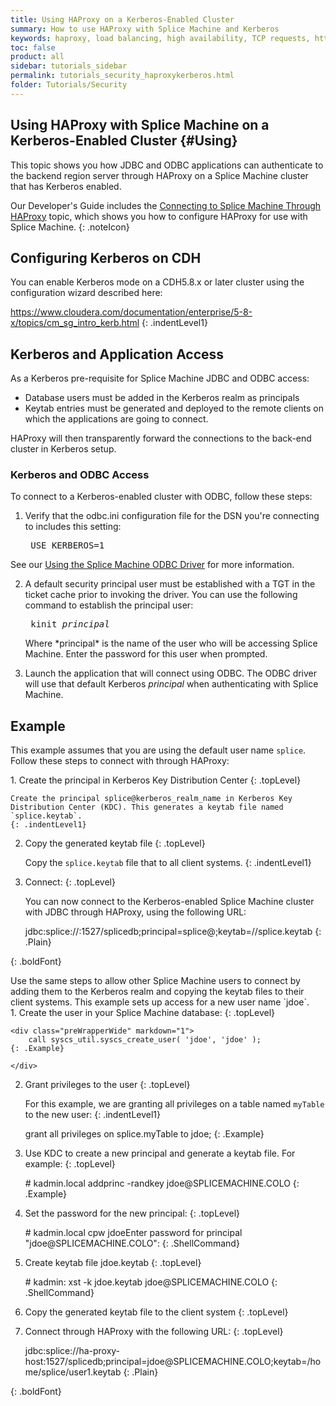 ```yaml
---
title: Using HAProxy on a Kerberos-Enabled Cluster
summary: How to use HAProxy with Splice Machine and Kerberos
keywords: haproxy, load balancing, high availability, TCP requests, http requests, client requests, kerberos
toc: false
product: all
sidebar: tutorials_sidebar
permalink: tutorials_security_haproxykerberos.html
folder: Tutorials/Security
---
```

<section>
<div class="TopicContent" data-swiftype-index="true" markdown="1">

# Using HAProxy with Splice Machine on a Kerberos-Enabled Cluster   {#Using}

This topic shows you how JDBC and ODBC applications can authenticate to the backend region server
through HAProxy on a Splice Machine cluster that has Kerberos enabled.

Our Developer's Guide includes the [Connecting to Splice Machine Through HAProxy](tutorials_connect_haproxy.html) topic, which shows you how to configure HAProxy for use with Splice Machine.
{: .noteIcon}

## Configuring Kerberos on CDH

You can enable Kerberos mode on a CDH5.8.x or later cluster using the
configuration wizard described here:

<a href="https://www.cloudera.com/documentation/enterprise/5-8-x/topics/cm_sg_intro_kerb.html" target="_blank">https://www.cloudera.com/documentation/enterprise/5-8-x/topics/cm_sg_intro_kerb.html</a>
{: .indentLevel1}


## Kerberos and Application Access
As a Kerberos pre-requisite for Splice Machine JDBC and ODBC access:

* Database users must be added in the Kerberos realm as principals
* Keytab entries must be generated and deployed to the remote clients on
  which the applications are going to connect.

HAProxy will then transparently forward the connections to the back-end
cluster in Kerberos setup.

### Kerberos and ODBC Access
To connect to a Kerberos-enabled cluster with ODBC, follow these steps:

1. Verify that the odbc.ini configuration file for the DSN you're connecting to
  includes this setting:

    <div class="preWrapperWide" markdown="0"><pre class="Example">
    USE_KERBEROS=1</pre>
    </div>
  See our [Using the Splice Machine ODBC Driver](tutorials_connect_odbcinstall.html) for more information.

2. A default security principal user must be established with a TGT in the ticket
  cache prior to invoking the driver. You can use the following command to establish
  the principal user:

    <div class="preWrapperWide" markdown="0"><pre class="ShellCommand">
    kinit <em>principal</em></pre>
    </div>
    Where *principal* is the name of the user who will be accessing Splice Machine.
    Enter the password for this user when prompted.

3. Launch the application that will connect using ODBC. The ODBC driver will use
  that default Kerberos *principal* when authenticating with Splice Machine.

## Example

This example assumes that you are using the default user name `splice`.
Follow these steps to connect with through HAProxy:

<div class="opsStepsList" markdown="1">
1.  Create the principal in Kerberos Key Distribution Center
    {: .topLevel}

    Create the principal splice@kerberos_realm_name in Kerberos Key
    Distribution Center (KDC). This generates a keytab file named
    `splice.keytab`.
    {: .indentLevel1}

2.  Copy the generated keytab file
    {: .topLevel}

    Copy the `splice.keytab` file that to all client systems.
    {: .indentLevel1}

3.  Connect:
    {: .topLevel}

    You can now connect to the Kerberos-enabled Splice Machine cluster with JDBC
    through HAProxy, using the following URL:

    <div class="preWrapperWide" markdown="1">
        jdbc:splice://<haproxy_host>:1527/splicedb;principal=splice@<realm_name>;keytab=/<path>/splice.keytab
    {: .Plain}

    </div>
{: .boldFont}

</div>
Use the same steps to allow other Splice Machine users to connect by
adding them to the Kerberos realm and copying the keytab files to their
client systems. This example sets up access for a new user name `jdoe`.

<div class="opsStepsList" markdown="1">
1.  Create the user in your Splice Machine database:
    {: .topLevel}

    <div class="preWrapperWide" markdown="1">
        call syscs_util.syscs_create_user( 'jdoe', 'jdoe' );
    {: .Example}

    </div>

2.  Grant privileges to the user
    {: .topLevel}

    For this example, we are granting all privileges on a table named
    `myTable` to the new user:
    {: .indentLevel1}

    <div class="preWrapperWide" markdown="1">
        grant all privileges on splice.myTable to jdoe;
    {: .Example}

    </div>

3.  Use KDC to create a new principal and generate a keytab file. For
    example:
    {: .topLevel}

    <div class="preWrapperWide" markdown="1">
        # kadmin.local addprinc -randkey jdoe@SPLICEMACHINE.COLO
    {: .Example}

    </div>

4.  Set the password for the new principal:
    {: .topLevel}

    <div class="preWrapperWide" markdown="1">
        # kadmin.local cpw jdoeEnter password for principal "jdoe@SPLICEMACHINE.COLO":
    {: .ShellCommand}

    </div>

5.  Create keytab file jdoe.keytab
    {: .topLevel}

    <div class="preWrapperWide" markdown="1">
        # kadmin: xst -k jdoe.keytab jdoe@SPLICEMACHINE.COLO
    {: .ShellCommand}

    </div>

6.  Copy the generated keytab file to the client system
    {: .topLevel}

7.  Connect through HAProxy with the following URL:
    {: .topLevel}

    <div class="preWrapperWide" markdown="1">
        jdbc:splice://ha-proxy-host:1527/splicedb;principal=jdoe@SPLICEMACHINE.COLO;keytab=/home/splice/user1.keytab
    {: .Plain}

    </div>
{: .boldFont}

</div>
</div>
</section>
